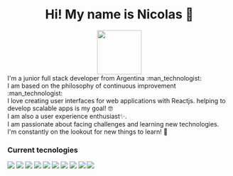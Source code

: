 <h1 align=center>Hi! My name is Nicolas 👋</h1>
<div id="header" align="center">
  <img src="https://media.giphy.com/media/M9gbBd9nbDrOTu1Mqx/giphy.gif" width="100"/>
</div>
I'm a junior full stack developer from Argentina :man_technologist:
<br />
I am based on the philosophy of continuous improvement :man_technologist:
<br />
I love creating user interfaces for web applications with Reactjs. helping to develop scalable apps is my goal! 🤓
<br />
I am also a user experience enthusiast✨.
<br />
I am passionate about facing challenges and learning new technologies.
<br />
I'm constantly on the lookout for new things to learn!  🧠

### Current tecnologies
<img src=https://img.shields.io/badge/-HTML-blue />  <img src=https://img.shields.io/badge/-CSS-brightgreen />  <img src=https://img.shields.io/badge/-Javascript-yellow />  <img src=https://img.shields.io/badge/-JAVASCRIPT-yellowgreen />  <img src=https://img.shields.io/badge/-REACTJS-red />  <img src=https://img.shields.io/badge/-REDUX-blue />  <img src=https://img.shields.io/badge/-FIREBASE-green />  <img src=https://img.shields.io/badge/-NODEJS-orange />  <img src=https://img.shields.io/badge/-MONGODB-yellow />  <img src=https://img.shields.io/badge/-EXPRESS-red />
